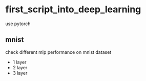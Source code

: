# first_script_into_deep_learning
use pytorch


## mnist
check different mlp performance on mnist dataset
- 1 layer
- 2 layer
- 3 layer
